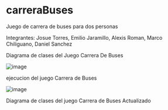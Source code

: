 # carreraBuses
Juego de carrera de buses para dos personas

Integrantes: Josue Torres, Emilio Jaramillo, Alexis Roman, Marco Chiliguano, Daniel Sanchez

Diagrama de clases del Juego Carrera De Buses


![image](https://github.com/user-attachments/assets/dcb899a4-8de7-4393-a69c-b132ea0d7104)


ejecucion del juego Carrera de Buses

![image](https://github.com/user-attachments/assets/6313b463-88da-4c74-b59b-61220e9f3ad8)

Diagrama de clases del juego Carrera de Buses Actualizado

